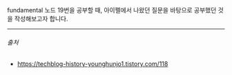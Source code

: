fundamental 노드 19번을 공부할 때, 아이펠에서 나왔던 질문을 바탕으로 공부했던 것을 작성해보고자 합니다.















--------

###### 출처

- https://techblog-history-younghunjo1.tistory.com/118